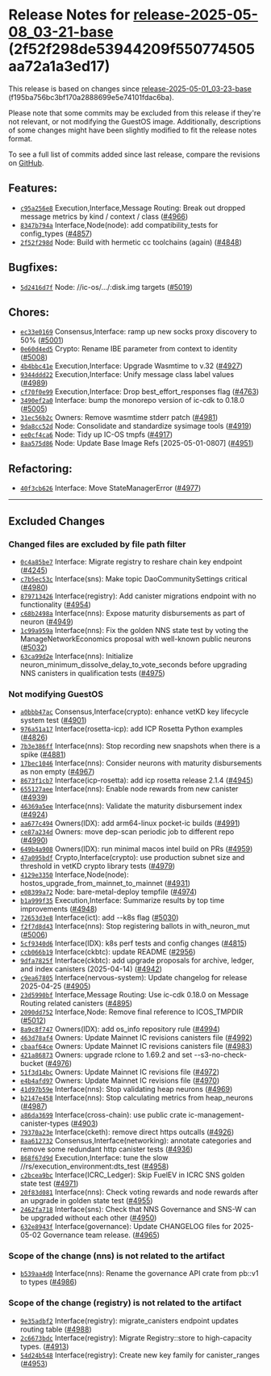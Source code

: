 Release Notes for [**release-2025-05-08\_03-21-base**](https://github.com/dfinity/ic/tree/release-2025-05-08_03-21-base) (2f52f298de53944209f550774505aa72a1a3ed17)
===================================================================================================================================================================

This release is based on changes since [release-2025-05-01\_03-23-base](https://dashboard.internetcomputer.org/release/f195ba756bc3bf170a2888699e5e74101fdac6ba) (f195ba756bc3bf170a2888699e5e74101fdac6ba).

Please note that some commits may be excluded from this release if they're not relevant, or not modifying the GuestOS image. Additionally, descriptions of some changes might have been slightly modified to fit the release notes format.

To see a full list of commits added since last release, compare the revisions on [GitHub](https://github.com/dfinity/ic/compare/release-2025-05-01_03-23-base...release-2025-05-08_03-21-base).

Features:
---------

* [`c95a256e8`](https://github.com/dfinity/ic/commit/c95a256e8) Execution,Interface,Message Routing: Break out dropped message metrics by kind / context / class ([#4966](https://github.com/dfinity/ic/pull/4966))
* [`8347b794a`](https://github.com/dfinity/ic/commit/8347b794a) Interface,Node(node): add compatibility\_tests for config\_types ([#4857](https://github.com/dfinity/ic/pull/4857))
* [`2f52f298d`](https://github.com/dfinity/ic/commit/2f52f298d) Node: Build with hermetic cc toolchains (again) ([#4848](https://github.com/dfinity/ic/pull/4848))

Bugfixes:
---------

* [`5d2416d7f`](https://github.com/dfinity/ic/commit/5d2416d7f) Node: //ic-os/.../:disk.img targets ([#5019](https://github.com/dfinity/ic/pull/5019))

Chores:
-------

* [`ec33e0169`](https://github.com/dfinity/ic/commit/ec33e0169) Consensus,Interface: ramp up new socks proxy discovery to 50% ([#5001](https://github.com/dfinity/ic/pull/5001))
* [`0e60d4ed5`](https://github.com/dfinity/ic/commit/0e60d4ed5) Crypto: Rename IBE parameter from context to identity ([#5008](https://github.com/dfinity/ic/pull/5008))
* [`4b4bbc41e`](https://github.com/dfinity/ic/commit/4b4bbc41e) Execution,Interface: Upgrade Wasmtime to v.32 ([#4927](https://github.com/dfinity/ic/pull/4927))
* [`9344ddd22`](https://github.com/dfinity/ic/commit/9344ddd22) Execution,Interface: Unify message class label values ([#4989](https://github.com/dfinity/ic/pull/4989))
* [`cf70f0e99`](https://github.com/dfinity/ic/commit/cf70f0e99) Execution,Interface: Drop best\_effort\_responses flag ([#4763](https://github.com/dfinity/ic/pull/4763))
* [`3490ef2a0`](https://github.com/dfinity/ic/commit/3490ef2a0) Interface: bump the monorepo version of ic-cdk to 0.18.0 ([#5005](https://github.com/dfinity/ic/pull/5005))
* [`31ec56b2c`](https://github.com/dfinity/ic/commit/31ec56b2c) Owners: Remove wasmtime stderr patch ([#4981](https://github.com/dfinity/ic/pull/4981))
* [`9da8cc52d`](https://github.com/dfinity/ic/commit/9da8cc52d) Node: Consolidate and standardize sysimage tools ([#4919](https://github.com/dfinity/ic/pull/4919))
* [`ee0cf4ca6`](https://github.com/dfinity/ic/commit/ee0cf4ca6) Node: Tidy up IC-OS tmpfs ([#4917](https://github.com/dfinity/ic/pull/4917))
* [`8aa575d86`](https://github.com/dfinity/ic/commit/8aa575d86) Node: Update Base Image Refs [2025-05-01-0807] ([#4951](https://github.com/dfinity/ic/pull/4951))

Refactoring:
------------

* [`40f3cb626`](https://github.com/dfinity/ic/commit/40f3cb626) Interface: Move StateManagerError ([#4977](https://github.com/dfinity/ic/pull/4977))

-------------------------------------------

## Excluded Changes

### Changed files are excluded by file path filter
* [`0c4a85be7`](https://github.com/dfinity/ic/commit/0c4a85be7) Interface: Migrate registry to reshare chain key endpoint ([#4245](https://github.com/dfinity/ic/pull/4245))
* [`c7b5ec53c`](https://github.com/dfinity/ic/commit/c7b5ec53c) Interface(sns): Make topic DaoCommunitySettings critical ([#4980](https://github.com/dfinity/ic/pull/4980))
* [`879713426`](https://github.com/dfinity/ic/commit/879713426) Interface(registry): Add canister migrations endpoint with no functionality ([#4954](https://github.com/dfinity/ic/pull/4954))
* [`c68b2498a`](https://github.com/dfinity/ic/commit/c68b2498a) Interface(nns): Expose maturity disbursements as part of neuron ([#4949](https://github.com/dfinity/ic/pull/4949))
* [`1c99a959a`](https://github.com/dfinity/ic/commit/1c99a959a) Interface(nns): Fix the golden NNS state test by voting the ManageNetworkEconomics proposal with well-known public neurons ([#5032](https://github.com/dfinity/ic/pull/5032))
* [`63ca99d2e`](https://github.com/dfinity/ic/commit/63ca99d2e) Interface(nns): Initialize neuron\_minimum\_dissolve\_delay\_to\_vote\_seconds before upgrading NNS canisters in qualification tests ([#4975](https://github.com/dfinity/ic/pull/4975))

### Not modifying GuestOS
* [`a0bbb47ac`](https://github.com/dfinity/ic/commit/a0bbb47ac) Consensus,Interface(crypto): enhance vetKD key lifecycle system test ([#4901](https://github.com/dfinity/ic/pull/4901))
* [`976a51a17`](https://github.com/dfinity/ic/commit/976a51a17) Interface(rosetta-icp): add ICP Rosetta Python examples ([#4826](https://github.com/dfinity/ic/pull/4826))
* [`7b3e386ff`](https://github.com/dfinity/ic/commit/7b3e386ff) Interface(nns): Stop recording new snapshots when there is a spike ([#4881](https://github.com/dfinity/ic/pull/4881))
* [`17bec1046`](https://github.com/dfinity/ic/commit/17bec1046) Interface(nns): Consider neurons with maturity disbursements as non empty ([#4967](https://github.com/dfinity/ic/pull/4967))
* [`8673f1cb7`](https://github.com/dfinity/ic/commit/8673f1cb7) Interface(icp-rosetta): add icp rosetta release 2.1.4 ([#4945](https://github.com/dfinity/ic/pull/4945))
* [`655127aee`](https://github.com/dfinity/ic/commit/655127aee) Interface(nns): Enable node rewards from new canister ([#4939](https://github.com/dfinity/ic/pull/4939))
* [`46369a5ee`](https://github.com/dfinity/ic/commit/46369a5ee) Interface(nns): Validate the maturity disbursement index ([#4924](https://github.com/dfinity/ic/pull/4924))
* [`aa677c494`](https://github.com/dfinity/ic/commit/aa677c494) Owners(IDX): add arm64-linux pocket-ic builds ([#4991](https://github.com/dfinity/ic/pull/4991))
* [`ce87a234d`](https://github.com/dfinity/ic/commit/ce87a234d) Owners: move dep-scan periodic job to different repo ([#4990](https://github.com/dfinity/ic/pull/4990))
* [`649b4a908`](https://github.com/dfinity/ic/commit/649b4a908) Owners(IDX): run minimal macos intel build on PRs ([#4959](https://github.com/dfinity/ic/pull/4959))
* [`47a095bdf`](https://github.com/dfinity/ic/commit/47a095bdf) Crypto,Interface(crypto): use production subnet size and threshold in vetKD crypto library tests ([#4979](https://github.com/dfinity/ic/pull/4979))
* [`4129e3350`](https://github.com/dfinity/ic/commit/4129e3350) Interface,Node(node): hostos\_upgrade\_from\_mainnet\_to\_mainnet ([#4931](https://github.com/dfinity/ic/pull/4931))
* [`e08399a72`](https://github.com/dfinity/ic/commit/e08399a72) Node: bare-metal-deploy tempfile ([#4974](https://github.com/dfinity/ic/pull/4974))
* [`b1a999f35`](https://github.com/dfinity/ic/commit/b1a999f35) Execution,Interface: Summarize results by top time improvements ([#4948](https://github.com/dfinity/ic/pull/4948))
* [`72653d3e8`](https://github.com/dfinity/ic/commit/72653d3e8) Interface(ict): add --k8s flag ([#5030](https://github.com/dfinity/ic/pull/5030))
* [`f2f7d8d43`](https://github.com/dfinity/ic/commit/f2f7d8d43) Interface(nns): Stop registering ballots in with\_neuron\_mut ([#5006](https://github.com/dfinity/ic/pull/5006))
* [`5cf9340d6`](https://github.com/dfinity/ic/commit/5cf9340d6) Interface(IDX): k8s perf tests and config changes ([#4815](https://github.com/dfinity/ic/pull/4815))
* [`ccb066b19`](https://github.com/dfinity/ic/commit/ccb066b19) Interface(ckbtc): update README ([#2956](https://github.com/dfinity/ic/pull/2956))
* [`9dfa7825f`](https://github.com/dfinity/ic/commit/9dfa7825f) Interface(ckbtc): add upgrade proposals for archive, ledger, and index canisters (2025-04-14) ([#4942](https://github.com/dfinity/ic/pull/4942))
* [`c9ea67805`](https://github.com/dfinity/ic/commit/c9ea67805) Interface(nervous-system): Update changelog for release 2025-04-25 ([#4905](https://github.com/dfinity/ic/pull/4905))
* [`23d5990bf`](https://github.com/dfinity/ic/commit/23d5990bf) Interface,Message Routing: Use ic-cdk 0.18.0 on Message Routing related canisters ([#4895](https://github.com/dfinity/ic/pull/4895))
* [`2090dd752`](https://github.com/dfinity/ic/commit/2090dd752) Interface,Node: Remove final reference to ICOS\_TMPDIR ([#5012](https://github.com/dfinity/ic/pull/5012))
* [`8a9c8f747`](https://github.com/dfinity/ic/commit/8a9c8f747) Owners(IDX): add os\_info repository rule ([#4994](https://github.com/dfinity/ic/pull/4994))
* [`463d78af4`](https://github.com/dfinity/ic/commit/463d78af4) Owners: Update Mainnet IC revisions canisters file ([#4992](https://github.com/dfinity/ic/pull/4992))
* [`cbaaf64ce`](https://github.com/dfinity/ic/commit/cbaaf64ce) Owners: Update Mainnet IC revisions canisters file ([#4983](https://github.com/dfinity/ic/pull/4983))
* [`421a86873`](https://github.com/dfinity/ic/commit/421a86873) Owners: upgrade rclone to 1.69.2 and set --s3-no-check-bucket ([#4976](https://github.com/dfinity/ic/pull/4976))
* [`51f3d14bc`](https://github.com/dfinity/ic/commit/51f3d14bc) Owners: Update Mainnet IC revisions file ([#4972](https://github.com/dfinity/ic/pull/4972))
* [`e4b4afd97`](https://github.com/dfinity/ic/commit/e4b4afd97) Owners: Update Mainnet IC revisions file ([#4970](https://github.com/dfinity/ic/pull/4970))
* [`41d97b59e`](https://github.com/dfinity/ic/commit/41d97b59e) Interface(nns): Stop validating heap neurons ([#4969](https://github.com/dfinity/ic/pull/4969))
* [`b2147e458`](https://github.com/dfinity/ic/commit/b2147e458) Interface(nns): Stop calculating metrics from heap\_neurons ([#4987](https://github.com/dfinity/ic/pull/4987))
* [`a86da3699`](https://github.com/dfinity/ic/commit/a86da3699) Interface(cross-chain): use public crate ic-management-canister-types ([#4903](https://github.com/dfinity/ic/pull/4903))
* [`79370a23e`](https://github.com/dfinity/ic/commit/79370a23e) Interface(cketh): remove direct https outcalls ([#4926](https://github.com/dfinity/ic/pull/4926))
* [`8aa612732`](https://github.com/dfinity/ic/commit/8aa612732) Consensus,Interface(networking): annotate categories and remove some redundant http canister tests ([#4936](https://github.com/dfinity/ic/pull/4936))
* [`868f67d9d`](https://github.com/dfinity/ic/commit/868f67d9d) Execution,Interface: tune the slow //rs/execution\_environment:dts\_test ([#4958](https://github.com/dfinity/ic/pull/4958))
* [`c2bcea9bc`](https://github.com/dfinity/ic/commit/c2bcea9bc) Interface(ICRC\_Ledger): Skip FuelEV in ICRC SNS golden state test ([#4971](https://github.com/dfinity/ic/pull/4971))
* [`20f83d081`](https://github.com/dfinity/ic/commit/20f83d081) Interface(nns): Check voting rewards and node rewards after an upgrade in golden state test ([#4955](https://github.com/dfinity/ic/pull/4955))
* [`2462fa718`](https://github.com/dfinity/ic/commit/2462fa718) Interface(sns): Check that NNS Governance and SNS-W can be upgraded without each other ([#4950](https://github.com/dfinity/ic/pull/4950))
* [`632e8943f`](https://github.com/dfinity/ic/commit/632e8943f) Interface(governance): Update CHANGELOG files for 2025-05-02 Governance team release. ([#4965](https://github.com/dfinity/ic/pull/4965))

### Scope of the change (nns) is not related to the artifact
* [`b539aa4d0`](https://github.com/dfinity/ic/commit/b539aa4d0) Interface(nns): Rename the governance API crate from pb::v1 to types ([#4986](https://github.com/dfinity/ic/pull/4986))

### Scope of the change (registry) is not related to the artifact
* [`9e35adbf2`](https://github.com/dfinity/ic/commit/9e35adbf2) Interface(registry): migrate\_canisters endpoint updates routing table ([#4988](https://github.com/dfinity/ic/pull/4988))
* [`2c6673bdc`](https://github.com/dfinity/ic/commit/2c6673bdc) Interface(registry): Migrate Registry::store to high-capacity types. ([#4913](https://github.com/dfinity/ic/pull/4913))
* [`54d24b548`](https://github.com/dfinity/ic/commit/54d24b548) Interface(registry): Create new key family for canister\_ranges ([#4953](https://github.com/dfinity/ic/pull/4953))
